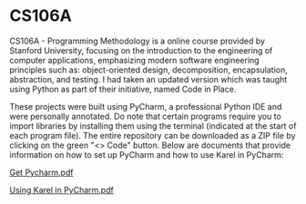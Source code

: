 # CS106A
CS106A - Programming Methodology is a online course provided by Stanford University, focusing on the introduction to the engineering of computer applications, emphasizing modern software engineering principles such as: object-oriented design, decomposition, encapsulation, abstraction, and testing. I had taken an updated version which was taught using Python as part of their initiative, named Code in Place.

These projects were built using PyCharm, a professional Python IDE and were personally annotated. Do note that certain programs require you to import libraries by installing them using the terminal (indicated at the start of each program file). The entire repository can be downloaded as a ZIP file by clicking on the green "<> Code" button. Below are documents that provide information on how to set up PyCharm and how to use Karel in PyCharm:

[Get Pycharm.pdf](https://github.com/omcodedthis/CS106A/files/10199320/Get.Pycharm.pdf)

[Using Karel in PyCharm.pdf](https://github.com/omcodedthis/CS106A/files/10199321/Using.Karel.in.PyCharm.pdf)
